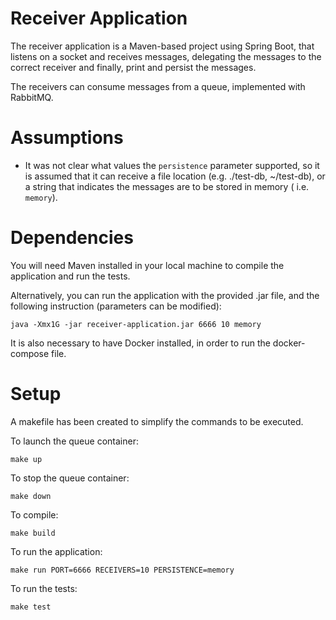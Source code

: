 # Receiver Application

The receiver application is a Maven-based project using Spring Boot, that listens on a socket and receives messages,
delegating the messages to the correct receiver and finally, print and persist the messages.

The receivers can consume messages from a queue, implemented with RabbitMQ.

# Assumptions

- It was not clear what values the `persistence` parameter supported, so it is assumed that it can receive a file
  location (e.g. ./test-db, ~/test-db), or a string that indicates the messages are to be stored in memory (
  i.e. `memory`).

# Dependencies

You will need Maven installed in your local machine to compile the application and run the tests.

Alternatively, you can run the application with the provided .jar file, and the following instruction (parameters can be
modified):

```
java -Xmx1G -jar receiver-application.jar 6666 10 memory
```

It is also necessary to have Docker installed, in order to run the docker-compose file.

# Setup

A makefile has been created to simplify the commands to be executed.

To launch the queue container:

```
make up
```

To stop the queue container:

```
make down
```

To compile:

```
make build
```

To run the application:

```
make run PORT=6666 RECEIVERS=10 PERSISTENCE=memory
```

To run the tests:

```
make test
```